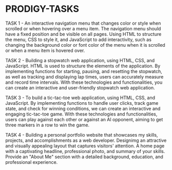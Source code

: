 # PRODIGY-TASKS
TASK 1 - An interactive navigation menu that changes color or style when scrolled or when hovering over a menu item. The navigation menu should have a fixed position and be visible on all pages. Using HTML to structure the menu, CSS to style it, and JavaScript to add interactivity, such as changing the background color or font color of the menu when it is scrolled or when a menu item is hovered over.

TASK 2 - Building a stopwatch web application, using HTML, CSS, and JavaScript. HTML is used to structure the elements of the application. By implementing functions for starting, pausing, and resetting the stopwatch, as well as tracking and displaying lap times, users can accurately measure and record time intervals. With these technologies and functionalities, you can create an interactive and user-friendly stopwatch web application.

TASK 3 - To build a tic-tac-toe web application, using HTML, CSS, and JavaScript. By implementing functions to handle user clicks, track game state, and check for winning conditions, we can create an interactive and engaging tic-tac-toe game. With these technologies and functionalities, users can play against each other or against an AI opponent, aiming to get three markers in a row to win the game.

TASK 4 - Building a personal portfolio website that showcases my skills, projects, and accomplishments as a web developer. Designimg an attractive and visually appealing layout that captures visitors' attention. A home page with a captivating headline, professional photo, and summary of your skills. Provide an "About Me" section with a detailed background, education, and professional experience. 
